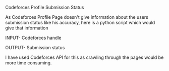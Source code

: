 Codeforces Profile Submission Status

As Codeforces Profile Page doesn't give information about the users submission status like his accuracy, here is a  python script which would give that information

INPUT- Codeforces handle

OUTPUT- Submission status

I have used Codeforces API for this as crawling through the pages would be more time consuming.

